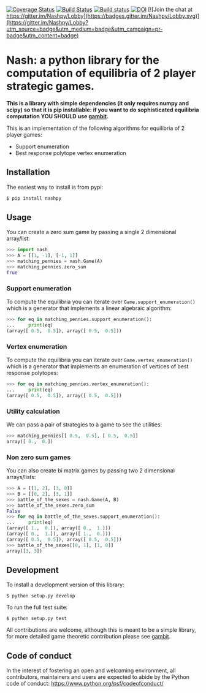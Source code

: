 [![Coverage
Status](https://coveralls.io/repos/github/drvinceknight/Nashpy/badge.svg?branch=master)](https://coveralls.io/github/drvinceknight/Nashpy?branch=master)
[![Build
Status](https://travis-ci.org/drvinceknight/Nashpy.svg?branch=master)](https://travis-ci.org/drvinceknight/Nashpy)
[![Build
status](https://ci.appveyor.com/api/projects/status/fj864wcbfpqfy6po?svg=true)](https://ci.appveyor.com/project/drvinceknight/nashpy)
[![DOI](https://zenodo.org/badge/DOI/10.5281/zenodo.164954.svg)](https://doi.org/10.5281/zenodo.164954)
[![Join the chat at
https://gitter.im/Nashpy/Lobby](https://badges.gitter.im/Nashpy/Lobby.svg)](https://gitter.im/Nashpy/Lobby?utm_source=badge&utm_medium=badge&utm_campaign=pr-badge&utm_content=badge)

# Nash: a python library for the computation of equilibria of 2 player strategic games.

**This is a library with simple dependencies (it only requires numpy and scipy)
so that it is pip installable: if you want to do sophisticated equilibria
computation YOU SHOULD use [gambit](https://github.com/gambitproject/gambit).**

This is an implementation of the following algorithms for equilibria of 2 player
games:

- Support enumeration
- Best response polytope vertex enumeration

## Installation

The easiest way to install is from pypi:

```bash
$ pip install nashpy
```

## Usage

You can create a zero sum game by passing a single 2 dimensional array/list:

```python
>>> import nash
>>> A = [[1, -1], [-1, 1]]
>>> matching_pennies = nash.Game(A)
>>> matching_pennies.zero_sum
True

```

### Support enumeration

To compute the equilibria you can iterate over `Game.support_enumeration()`
which is a generator that implements a linear algebraic algorithm:

```python
>>> for eq in matching_pennies.support_enumeration():
...     print(eq)
(array([ 0.5,  0.5]), array([ 0.5,  0.5]))

```

### Vertex enumeration

To compute the equilibria you can iterate over `Game.vertex_enumeration()`
which is a generator that implements an enumeration of vertices of best response
polytopes:

```python
>>> for eq in matching_pennies.vertex_enumeration():
...     print(eq)
(array([ 0.5,  0.5]), array([ 0.5,  0.5]))

```

### Utility calculation

We can pass a pair of strategies to a game to see the utilities:

```python
>>> matching_pennies[[ 0.5,  0.5], [ 0.5,  0.5]]
array([ 0.,  0.])

```

### Non zero sum games

You can also create bi matrix games by passing two 2 dimensional arrays/lists:

```python
>>> A = [[1, 2], [3, 0]]
>>> B = [[0, 2], [3, 1]]
>>> battle_of_the_sexes = nash.Game(A, B)
>>> battle_of_the_sexes.zero_sum
False
>>> for eq in battle_of_the_sexes.support_enumeration():
...     print(eq)
(array([ 1.,  0.]), array([ 0.,  1.]))
(array([ 0.,  1.]), array([ 1.,  0.]))
(array([ 0.5,  0.5]), array([ 0.5,  0.5]))
>>> battle_of_the_sexes[[0, 1], [1, 0]]
array([3, 3])

```


## Development

To install a development version of this library:

```
$ python setup.py develop
```

To run the full test suite:

```
$ python setup.py test
```

All contributions are welcome, although this is meant to be a simple library,
for more detailed game theoretic contribution please see
[gambit](https://github.com/gambitproject/gambit).

## Code of conduct

In the interest of fostering an open and welcoming environment, all
contributors, maintainers and users are expected to abide by the Python code of
conduct: https://www.python.org/psf/codeofconduct/
